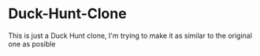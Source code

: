 # Duck-Hunt-Clone
This is just a Duck Hunt clone, I'm trying to make it as similar to the original one as posible
